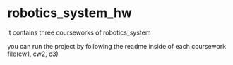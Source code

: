 # robotics_system_hw
it contains three courseworks of robotics_system

you can run the project by following the readme inside of each coursework file(cw1, cw2, c3)
